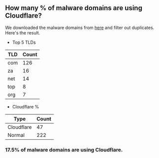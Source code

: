## How many % of malware domains are using Cloudflare?


We downloaded the malware domains from [here](https://urlhaus.abuse.ch) and filter out duplicates.
Here's the result.


[//]: # (start replacement)


- Top 5 TLDs

| TLD | Count |
| --- | --- |
| com | 126 |
| za | 16 |
| net | 14 |
| top | 8 |
| org | 7 |


- Cloudflare %

| Type | Count |
| --- | --- |
| Cloudflare | 47 |
| Normal | 222 |


### 17.5% of malware domains are using Cloudflare.
